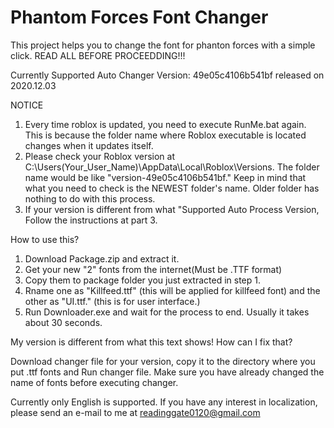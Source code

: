 # Phantom Forces Font Changer
This project helps you to change the font for phanton forces with a simple click.
READ ALL BEFORE PROCEEDDING!!!

Currently Supported Auto Changer Version: 49e05c4106b541bf released on 2020.12.03


   NOTICE
  1. Every time roblox is updated, you need to execute RunMe.bat again. This is because the folder name where Roblox executable is located changes when it updates itself.
  2. Please check your Roblox version at C:\Users\(Your_User_Name)\AppData\Local\Roblox\Versions. The folder name would be like "version-49e05c4106b541bf." Keep in mind that what you need to check is the NEWEST folder's name. Older folder has nothing to do with this process.
  3. If your version is different from what "Supported Auto Process Version, Follow the instructions at part 3.


  How to use this?
  1. Download Package.zip and extract it.
  2. Get your new "2" fonts from the internet(Must be .TTF format) 
  3. Copy them to package folder you just extracted in step 1.
  4. Rname one as "Killfeed.ttf" (this will be applied for killfeed font) and the other as "UI.ttf." (this is for user interface.)
  5. Run Downloader.exe and wait for the process to end. Usually it takes about 30 seconds.


   My version is different from what this text shows! How can I fix that?
   
  Download changer file for your version, copy it to the directory where you put .ttf fonts and Run changer file. Make sure you have already changed the name of fonts before executing changer.
  
Currently only English is supported. If you have any interest in localization, please send an e-mail to me at readinggate0120@gmail.com
